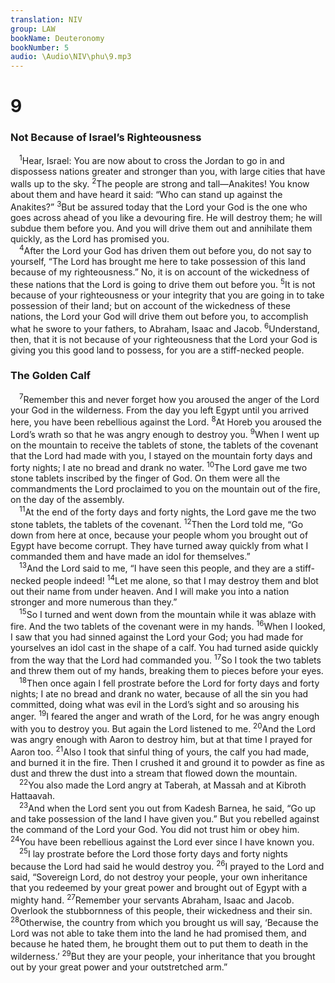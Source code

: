```yaml
---
translation: NIV
group: LAW
bookName: Deuteronomy 
bookNumber: 5
audio: \Audio\NIV\phu\9.mp3
---
```


<div class="title"><h1>9</h1><h3>Not Because of Israel’s Righteousness </h3></div>
<span class="verse phu_9_1"> <sup>1</sup>Hear, Israel: You are now about to cross the Jordan to go in and dispossess nations greater and stronger than you, with large cities that have walls up to the sky. </span>
<span class="verse phu_9_2"><sup>2</sup>The people are strong and tall—Anakites! You know about them and have heard it said: “Who can stand up against the Anakites?” </span>
<span class="verse phu_9_3"><sup>3</sup>But be assured today that the Lord your God is the one who goes across ahead of you like a devouring fire. He will destroy them; he will subdue them before you. And you will drive them out and annihilate them quickly, as the Lord has promised you. <br/></span>
<span class="verse phu_9_4"> <sup>4</sup>After the Lord your God has driven them out before you, do not say to yourself, “The Lord has brought me here to take possession of this land because of my righteousness.” No, it is on account of the wickedness of these nations that the Lord is going to drive them out before you. </span>
<span class="verse phu_9_5"><sup>5</sup>It is not because of your righteousness or your integrity that you are going in to take possession of their land; but on account of the wickedness of these nations, the Lord your God will drive them out before you, to accomplish what he swore to your fathers, to Abraham, Isaac and Jacob. </span>
<span class="verse phu_9_6"><sup>6</sup>Understand, then, that it is not because of your righteousness that the Lord your God is giving you this good land to possess, for you are a stiff-necked people. <br/></span>
<div class="title"><h3>The Golden Calf </h3></div>
<span class="verse phu_9_7"> <sup>7</sup>Remember this and never forget how you aroused the anger of the Lord your God in the wilderness. From the day you left Egypt until you arrived here, you have been rebellious against the Lord. </span>
<span class="verse phu_9_8"><sup>8</sup>At Horeb you aroused the Lord’s wrath so that he was angry enough to destroy you. </span>
<span class="verse phu_9_9"><sup>9</sup>When I went up on the mountain to receive the tablets of stone, the tablets of the covenant that the Lord had made with you, I stayed on the mountain forty days and forty nights; I ate no bread and drank no water. </span>
<span class="verse phu_9_10"><sup>10</sup>The Lord gave me two stone tablets inscribed by the finger of God. On them were all the commandments the Lord proclaimed to you on the mountain out of the fire, on the day of the assembly. <br/></span>
<span class="verse phu_9_11"> <sup>11</sup>At the end of the forty days and forty nights, the Lord gave me the two stone tablets, the tablets of the covenant. </span>
<span class="verse phu_9_12"><sup>12</sup>Then the Lord told me, “Go down from here at once, because your people whom you brought out of Egypt have become corrupt. They have turned away quickly from what I commanded them and have made an idol for themselves.” <br/></span>
<span class="verse phu_9_13"> <sup>13</sup>And the Lord said to me, “I have seen this people, and they are a stiff-necked people indeed! </span>
<span class="verse phu_9_14"><sup>14</sup>Let me alone, so that I may destroy them and blot out their name from under heaven. And I will make you into a nation stronger and more numerous than they.” <br/></span>
<span class="verse phu_9_15"> <sup>15</sup>So I turned and went down from the mountain while it was ablaze with fire. And the two tablets of the covenant were in my hands. </span>
<span class="verse phu_9_16"><sup>16</sup>When I looked, I saw that you had sinned against the Lord your God; you had made for yourselves an idol cast in the shape of a calf. You had turned aside quickly from the way that the Lord had commanded you. </span>
<span class="verse phu_9_17"><sup>17</sup>So I took the two tablets and threw them out of my hands, breaking them to pieces before your eyes. <br/></span>
<span class="verse phu_9_18"> <sup>18</sup>Then once again I fell prostrate before the Lord for forty days and forty nights; I ate no bread and drank no water, because of all the sin you had committed, doing what was evil in the Lord’s sight and so arousing his anger. </span>
<span class="verse phu_9_19"><sup>19</sup>I feared the anger and wrath of the Lord, for he was angry enough with you to destroy you. But again the Lord listened to me. </span>
<span class="verse phu_9_20"><sup>20</sup>And the Lord was angry enough with Aaron to destroy him, but at that time I prayed for Aaron too. </span>
<span class="verse phu_9_21"><sup>21</sup>Also I took that sinful thing of yours, the calf you had made, and burned it in the fire. Then I crushed it and ground it to powder as fine as dust and threw the dust into a stream that flowed down the mountain. <br/></span>
<span class="verse phu_9_22"> <sup>22</sup>You also made the Lord angry at Taberah, at Massah and at Kibroth Hattaavah. <br/></span>
<span class="verse phu_9_23"> <sup>23</sup>And when the Lord sent you out from Kadesh Barnea, he said, “Go up and take possession of the land I have given you.” But you rebelled against the command of the Lord your God. You did not trust him or obey him. </span>
<span class="verse phu_9_24"><sup>24</sup>You have been rebellious against the Lord ever since I have known you. <br/></span>
<span class="verse phu_9_25"> <sup>25</sup>I lay prostrate before the Lord those forty days and forty nights because the Lord had said he would destroy you. </span>
<span class="verse phu_9_26"><sup>26</sup>I prayed to the Lord and said, “Sovereign Lord, do not destroy your people, your own inheritance that you redeemed by your great power and brought out of Egypt with a mighty hand. </span>
<span class="verse phu_9_27"><sup>27</sup>Remember your servants Abraham, Isaac and Jacob. Overlook the stubbornness of this people, their wickedness and their sin. </span>
<span class="verse phu_9_28"><sup>28</sup>Otherwise, the country from which you brought us will say, ‘Because the Lord was not able to take them into the land he had promised them, and because he hated them, he brought them out to put them to death in the wilderness.’ </span>
<span class="verse phu_9_29"><sup>29</sup>But they are your people, your inheritance that you brought out by your great power and your outstretched arm.” <br/></span>
